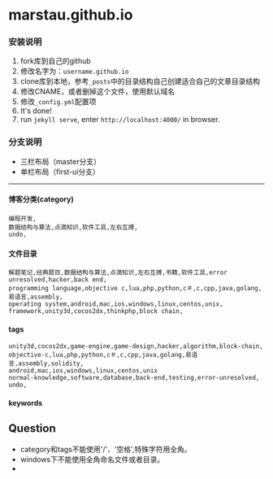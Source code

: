 marstau.github.io
=======================

### 安装说明

1. fork库到自己的github
2. 修改名字为：`username.github.io`
3. clone库到本地，参考`_posts`中的目录结构自己创建适合自己的文章目录结构
4. 修改CNAME，或者删掉这个文件，使用默认域名
5. 修改`_config.yml`配置项
6. It's done!
7. run `jekyll serve`, enter `http://localhost:4000/` in browser.

### 分支说明

- 三栏布局（master分支）
- 单栏布局（first-ui分支）

----
#### 博客分类(category)

```
编程开发,
数据结构与算法,点滴知识,软件工具,左右互搏,
undo,
```

#### 文件目录

```
解题笔记,经典题目,数据结构与算法,点滴知识,左右互搏,书籍,软件工具,error unresolved,hacker,back end,
programming language,objective c,lua,php,python,c＃,c,cpp,java,golang,易语言,assembly,
operating system,android,mac,ios,windows,linux,centos,unix,
framework,unity3d,cocos2dx,thinkphp,block chain,
```

#### tags

```
unity3d,cocos2dx,game-engine,game-design,hacker,algorithm,block-chain,
objective-c,lua,php,python,c＃,c,cpp,java,golang,易语言,assembly,solidity,
android,mac,ios,windows,linux,centos,unix
normal-knowledge,software,database,back-end,testing,error-unresolved,
undo,
```

#### keywords

## Question
* category和tags不能使用'/'、'空格',特殊字符用全角。
* windows下不能使用全角命名文件或者目录。
* 
